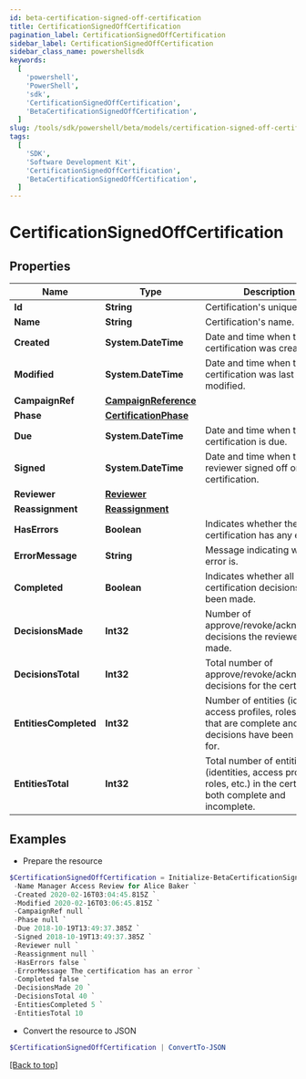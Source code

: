 ```yaml
---
id: beta-certification-signed-off-certification
title: CertificationSignedOffCertification
pagination_label: CertificationSignedOffCertification
sidebar_label: CertificationSignedOffCertification
sidebar_class_name: powershellsdk
keywords:
  [
    'powershell',
    'PowerShell',
    'sdk',
    'CertificationSignedOffCertification',
    'BetaCertificationSignedOffCertification',
  ]
slug: /tools/sdk/powershell/beta/models/certification-signed-off-certification
tags:
  [
    'SDK',
    'Software Development Kit',
    'CertificationSignedOffCertification',
    'BetaCertificationSignedOffCertification',
  ]
---
```


# CertificationSignedOffCertification

## Properties

| Name | Type | Description | Notes |
| --- | --- | --- | --- |
| **Id** | **String** | Certification's unique ID. | [required] |
| **Name** | **String** | Certification's name. | [required] |
| **Created** | **System.DateTime** | Date and time when the certification was created. | [required] |
| **Modified** | **System.DateTime** | Date and time when the certification was last modified. | [optional] |
| **CampaignRef** | [**CampaignReference**](campaign-reference) |  | [required] |
| **Phase** | [**CertificationPhase**](certification-phase) |  | [required] |
| **Due** | **System.DateTime** | Date and time when the certification is due. | [required] |
| **Signed** | **System.DateTime** | Date and time when the reviewer signed off on the certification. | [required] |
| **Reviewer** | [**Reviewer**](reviewer) |  | [required] |
| **Reassignment** | [**Reassignment**](reassignment) |  | [optional] |
| **HasErrors** | **Boolean** | Indicates whether the certification has any errors. | [required] |
| **ErrorMessage** | **String** | Message indicating what the error is. | [optional] |
| **Completed** | **Boolean** | Indicates whether all certification decisions have been made. | [required] |
| **DecisionsMade** | **Int32** | Number of approve/revoke/acknowledge decisions the reviewer has made. | [required] |
| **DecisionsTotal** | **Int32** | Total number of approve/revoke/acknowledge decisions for the certification. | [required] |
| **EntitiesCompleted** | **Int32** | Number of entities (identities, access profiles, roles, etc.) that are complete and all decisions have been made for. | [required] |
| **EntitiesTotal** | **Int32** | Total number of entities (identities, access profiles, roles, etc.) in the certification, both complete and incomplete. | [required] |

## Examples

- Prepare the resource

```powershell
$CertificationSignedOffCertification = Initialize-BetaCertificationSignedOffCertification  -Id 2c91808576f886190176f88caf0d0067 `
 -Name Manager Access Review for Alice Baker `
 -Created 2020-02-16T03:04:45.815Z `
 -Modified 2020-02-16T03:06:45.815Z `
 -CampaignRef null `
 -Phase null `
 -Due 2018-10-19T13:49:37.385Z `
 -Signed 2018-10-19T13:49:37.385Z `
 -Reviewer null `
 -Reassignment null `
 -HasErrors false `
 -ErrorMessage The certification has an error `
 -Completed false `
 -DecisionsMade 20 `
 -DecisionsTotal 40 `
 -EntitiesCompleted 5 `
 -EntitiesTotal 10
```

- Convert the resource to JSON

```powershell
$CertificationSignedOffCertification | ConvertTo-JSON
```

[[Back to top]](#)
